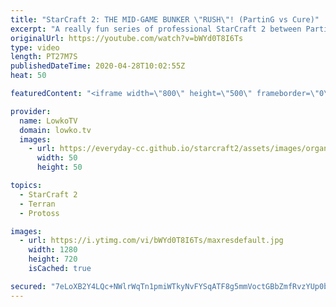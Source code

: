 ```yaml
---
title: "StarCraft 2: THE MID-GAME BUNKER \"RUSH\"! (PartinG vs Cure)"
excerpt: "A really fun series of professional StarCraft 2 between PartinG and Cure. In this best-of-3 we see a variety of openers from both players and in two of them, Cure goes for a timing attack where he's building structures like Bunkers on his opponent's side of the map.  Support my work: http://www.patreon.com/lowkotv"
originalUrl: https://youtube.com/watch?v=bWYd0T8I6Ts
type: video
length: PT27M7S
publishedDateTime: 2020-04-28T10:02:55Z
heat: 50

featuredContent: "<iframe width=\"800\" height=\"500\" frameborder=\"0\" src=\"https://www.youtube.com/embed/bWYd0T8I6Ts\" allow=\"accelerometer; autoplay; encrypted-media; gyroscope; picture-in-picture\" allowfullscreen></iframe>"

provider:
  name: LowkoTV
  domain: lowko.tv
  images:
    - url: https://everyday-cc.github.io/starcraft2/assets/images/organizations/lowko.tv-50x50.jpg
      width: 50
      height: 50

topics:
  - StarCraft 2
  - Terran
  - Protoss

images:
  - url: https://i.ytimg.com/vi/bWYd0T8I6Ts/maxresdefault.jpg
    width: 1280
    height: 720
    isCached: true

secured: "7eLoXB2Y4LQc+NWlrWqTn1pmiWTkyNvFYSqATF8g5mmVoctGBbZmfRvzYUp0bRj8JFaSKRVDSDaHlHBwveNSG3DmMRlLsZ2+AAFp3LhIIDb76YXFM9+f7A15w+h6ZCPxSifzjFeya+cIr8fe2ZSPso/t/gQiUXX60K+FzBZ1icVi4YZcvsyNMiRAbuZqSZrtjqyRegXIG2xoBYfTwzA11ZJWUYNjOSWAULPZAXJYshkZ5lC+2OpZWwc+UafIeaCXPnCdJE7IgReCIxcrrElbu1Ty9CAco+5Zb/Xv1yKFUxKEYLNpYIBHsFnAZ0Zmc3Gr0ctcKxoN3GgVqF6BmdJcaEuTBKzBSp7A3R6+25rh12pRy5FYItZQw/tQ1CwkR97vsT0ij0qDLeb0j71PInNfw8Vnq7Tp+K5fs9GkREKF1C6VmaiwnmOei/+F+fKRhX9K;ACnGogfblaQERA4CMISXxA=="
---
```


